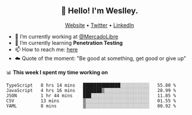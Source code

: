 <h2 align="center">👋 Hello! I'm Weslley.</h2>
<p align="center">
  <a href="http://weslleyneri.com.br">Website</a> •
  <a href="https://twitter.com/Weslley_Neri">Twitter</a> •
  <a href="https://www.linkedin.com/in/weslley-neri-3658908b">LinkedIn</a>
</p>


- 🔭 I’m currently working at [@MercadoLibre](https://github.com/mercadolibre)
- 🌱 I’m currently learning **Penetration Testing**
- 📫 How to reach me: [here](mailto:weslley39@gmail.com)
- ☁️ Quote of the moment: "Be good at something, get good or give up"

📊 **This week I spent my time working on**
<!--START_SECTION:waka-->
```text
TypeScript   8 hrs 14 mins   ██████████████░░░░░░░░░░░   55.80 % 
JavaScript   4 hrs 16 mins   ███████▒░░░░░░░░░░░░░░░░░   28.99 % 
JSON         1 hr 44 mins    ███░░░░░░░░░░░░░░░░░░░░░░   11.85 % 
CSV          13 mins         ▒░░░░░░░░░░░░░░░░░░░░░░░░   01.55 % 
YAML         8 mins          ▒░░░░░░░░░░░░░░░░░░░░░░░░   00.92 % 
```
<!--END_SECTION:waka-->

<!-- Inspired by https://github.com/gruselhaus/gruselhaus -->